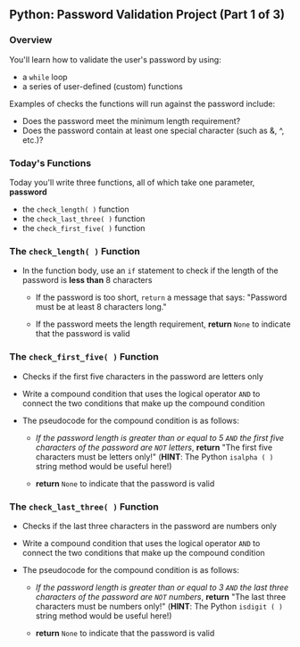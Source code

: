 ## Python: Password Validation Project (Part 1 of 3)

### Overview

You'll learn how to validate the user's password by using:

- a `while` loop
- a series of user-defined (custom) functions

Examples of checks the functions will run against the password include:

- Does the password meet the minimum length requirement?
- Does the password contain at least one special character (such as &, ^, etc.)?

### Today's Functions

Today you'll write three functions, all of which take one parameter, **password**

- the `check_length( )` function
- the `check_last_three( )` function
- the `check_first_five( )` function

### The `check_length( )` Function

- In the function body, use an `if` statement to check if the length of the password is **less than** 8 characters  

    - If the password is too short, `return` a message that says: "Password must be at least 8 characters long."  

    - If the password meets the length requirement, **return** `None` to indicate that the password is valid

### The `check_first_five( )` Function

- Checks if the first five characters in the password are letters only  

- Write a compound condition that uses the logical operator `AND` to connect the two conditions that make up the compound condition  

- The pseudocode for the compound condition is as follows:  

    - *If the password length is greater than or equal to 5 `AND` the first five characters of the password are `NOT` letters*, **return** "The first five characters must be letters only!" (**HINT**: The Python `isalpha ( )` string method would be useful here!)  

    - **return** `None` to indicate that the password is valid


### The `check_last_three( )` Function

- Checks if the last three characters in the password are numbers only  

- Write a compound condition that uses the logical operator `AND` to connect the two conditions that make up the compound condition  

- The pseudocode for the compound condition is as follows:  

    - *If the password length is greater than or equal to 3 `AND` the last three characters of the password are `NOT` numbers*, **return** "The last three characters must be numbers only!" (**HINT**: The Python `isdigit ( )` string method would be useful here!)  

    - **return** `None` to indicate that the password is valid
